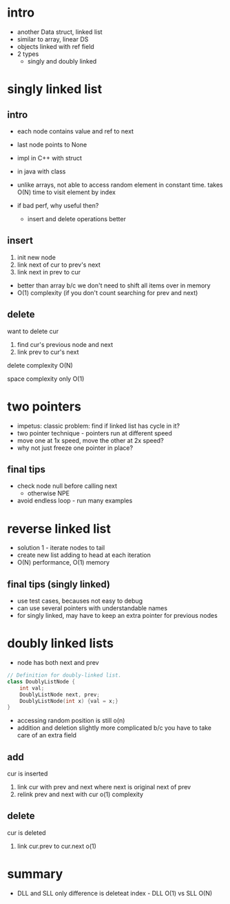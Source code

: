 # intro

- another Data struct, linked list
- similar to array, linear DS
- objects linked with ref field
- 2 types
  - singly and doubly linked

# singly linked list

## intro

- each node contains value and ref to next
- last node points to None
- impl in C++ with struct
- in java with class

- unlike arrays, not able to access random element in constant time.  takes O(N) time to visit element by index
- if bad perf, why useful then?
  - insert and delete operations better

## insert

1.  init new node
2. link next of cur to prev's next
3. link next in prev to cur

- better than array b/c we don't need to shift all items over in memory
- O(1) complexity (if you don't count searching for prev and next)

## delete

want to delete cur
1.  find cur's previous node and next
2.  link prev to cur's next

delete complexity O(N)

space complexity only O(1)

# two pointers

- impetus: classic problem: find if linked list has cycle in it?
- two pointer technique - pointers run at different speed
- move one at 1x speed, move the other at 2x speed?
- why not just freeze one pointer in place?

## final tips

- check node null before calling next
  - otherwise NPE
- avoid endless loop - run many examples

# reverse linked list

- solution 1 - iterate nodes to tail
- create new list adding to head at each iteration
- O(N) performance, O(1) memory

## final tips (singly linked)

- use test cases, becauses not easy to debug
- can use several pointers with understandable names
- for singly linked, may have to keep an extra pointer for previous nodes

# doubly linked lists
- node has both next and prev

```cxx
// Definition for doubly-linked list.
class DoublyListNode {
    int val;
    DoublyListNode next, prev;
    DoublyListNode(int x) {val = x;}
}
```

- accessing random position is still o(n)
- addition and deletion slightly more complicated b/c you have to take care of an extra field

## add
cur is inserted
1.  link cur with prev and next where next is original next of prev
2.  relink prev and next with cur
o(1) complexity

## delete
cur is deleted
1. link cur.prev to cur.next
o(1)

# summary

- DLL and SLL only difference is deleteat index - DLL O(1) vs SLL O(N)